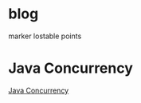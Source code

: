 # blog
marker lostable points

# Java Concurrency
[Java Concurrency](http://blog.csdn.net/fg2006/article/details/6404226)
